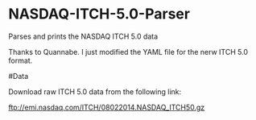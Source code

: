 # NASDAQ-ITCH-5.0-Parser
Parses and prints the NASDAQ ITCH 5.0 data

Thanks to Quannabe. I just modified the YAML file for the nerw ITCH 5.0 format.


#Data

Download raw ITCH 5.0 data from the following link:

ftp://emi.nasdaq.com/ITCH/08022014.NASDAQ_ITCH50.gz


